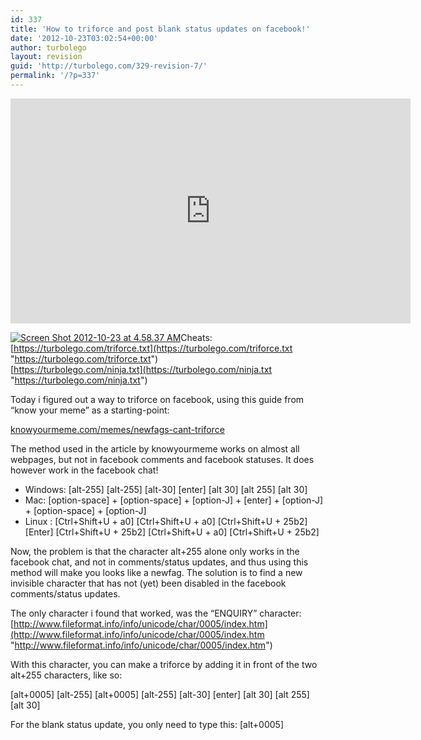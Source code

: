```yaml
---
id: 337
title: 'How to triforce and post blank status updates on facebook!'
date: '2012-10-23T03:02:54+00:00'
author: turbolego
layout: revision
guid: 'http://turbolego.com/329-revision-7/'
permalink: '/?p=337'
---
```


<iframe allow="accelerometer; autoplay; clipboard-write; encrypted-media; gyroscope; picture-in-picture; web-share" allowfullscreen="" frameborder="0" height="360" loading="lazy" referrerpolicy="strict-origin-when-cross-origin" src="https://www.youtube.com/embed/xKqOrjVn98s?feature=oembed" title="How to triforce and post blank status updates on facebook" width="640"></iframe>

[![](https://turbolego.com/wp-content/uploads/2012/10/Screen-Shot-2012-10-23-at-4.58.37-AM.png "Screen Shot 2012-10-23 at 4.58.37 AM")](https://turbolego.com/wp-content/uploads/2012/10/Screen-Shot-2012-10-23-at-4.58.37-AM.png)Cheats:  
[https://turbolego.com/triforce.txt](https://turbolego.com/triforce.txt "https://turbolego.com/triforce.txt")  
[https://turbolego.com/ninja.txt](https://turbolego.com/ninja.txt "https://turbolego.com/ninja.txt")

Today i figured out a way to triforce on facebook, using this guide from “know your meme” as a starting-point:

[knowyourmeme.com/memes/newfags-cant-triforce](http://knowyourmeme.com/memes/newfags-cant-triforce "http://knowyourmeme.com/memes/newfags-cant-triforce")

The method used in the article by knowyourmeme works on almost all webpages, but not in facebook comments and facebook statuses. It does however work in the facebook chat!

- Windows: \[alt-255\] \[alt-255\] \[alt-30\] \[enter\] \[alt 30\] \[alt 255\] \[alt 30\]
- Mac: \[option-space\] + \[option-space\] + \[option-J\] + \[enter\] + \[option-J\] + \[option-space\] + \[option-J\]
- Linux : \[Ctrl+Shift+U + a0\] \[Ctrl+Shift+U + a0\] \[Ctrl+Shift+U + 25b2\] \[Enter\] \[Ctrl+Shift+U + 25b2\] \[Ctrl+Shift+U + a0\] \[Ctrl+Shift+U + 25b2\]

Now, the problem is that the character alt+255 alone only works in the facebook chat, and not in comments/status updates, and thus using this method will make you looks like a newfag. The solution is to find a new invisible character that has not (yet) been disabled in the facebook comments/status updates.

The only character i found that worked, was the “ENQUIRY” character: [http://www.fileformat.info/info/unicode/char/0005/index.htm](http://www.fileformat.info/info/unicode/char/0005/index.htm "http://www.fileformat.info/info/unicode/char/0005/index.htm")

With this character, you can make a triforce by adding it in front of the two alt+255 characters, like so:

\[alt+0005\] \[alt-255\] \[alt+0005\] \[alt-255\] \[alt-30\] \[enter\] \[alt 30\] \[alt 255\] \[alt 30\]

For the blank status update, you only need to type this: \[alt+0005\]